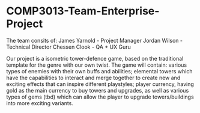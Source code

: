 # COMP3013-Team-Enterprise-Project

The team consits of:
James Yarnold - Project Manager
Jordan Wilson - Technical Director
Chessen Clook - QA + UX Guru

Our project is a isometric tower-defence game, based on the traditional template for the genre with our own twist.
The game will contain: various types of enemies with their own buffs and abilities; elemental towers which have the capabilities to interact and merge together to create new and exciting effects that can inspire different playstyles; player currency, having gold as the main currency to buy towers and upgrades, as well as various types of gems (tbd) which can allow the player to upgrade towers/buildings into more exciting variants.
